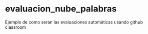# evaluacion_nube_palabras
Ejemplo de como serán las evaluaciones automáticas usando github classroom

